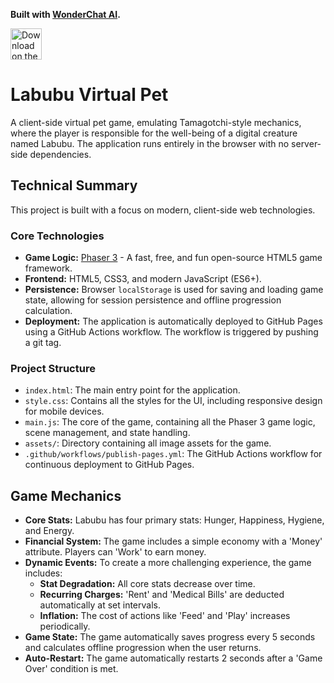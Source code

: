**Built with [WonderChat AI](https://wonderchat.dev).**

<a href="https://apps.apple.com/us/app/wonderchat-ai/id6752497385" target="_blank">
  <img src="https://developer.apple.com/assets/elements/badges/download-on-the-app-store.svg" alt="Download on the App Store" height="50">
</a>

# Labubu Virtual Pet

A client-side virtual pet game, emulating Tamagotchi-style mechanics, where the player is responsible for the well-being of a digital creature named Labubu. The application runs entirely in the browser with no server-side dependencies.

## Technical Summary

This project is built with a focus on modern, client-side web technologies.

### Core Technologies
*   **Game Logic:** [Phaser 3](https://phaser.io/) - A fast, free, and fun open-source HTML5 game framework.
*   **Frontend:** HTML5, CSS3, and modern JavaScript (ES6+).
*   **Persistence:** Browser `localStorage` is used for saving and loading game state, allowing for session persistence and offline progression calculation.
*   **Deployment:** The application is automatically deployed to GitHub Pages using a GitHub Actions workflow. The workflow is triggered by pushing a git tag.

### Project Structure
*   `index.html`: The main entry point for the application.
*   `style.css`: Contains all the styles for the UI, including responsive design for mobile devices.
*   `main.js`: The core of the game, containing all the Phaser 3 game logic, scene management, and state handling.
*   `assets/`: Directory containing all image assets for the game.
*   `.github/workflows/publish-pages.yml`: The GitHub Actions workflow for continuous deployment to GitHub Pages.

## Game Mechanics
*   **Core Stats:** Labubu has four primary stats: Hunger, Happiness, Hygiene, and Energy.
*   **Financial System:** The game includes a simple economy with a 'Money' attribute. Players can 'Work' to earn money.
*   **Dynamic Events:** To create a more challenging experience, the game includes:
    *   **Stat Degradation:** All core stats decrease over time.
    *   **Recurring Charges:** 'Rent' and 'Medical Bills' are deducted automatically at set intervals.
    *   **Inflation:** The cost of actions like 'Feed' and 'Play' increases periodically.
*   **Game State:** The game automatically saves progress every 5 seconds and calculates offline progression when the user returns.
*   **Auto-Restart:** The game automatically restarts 2 seconds after a 'Game Over' condition is met.
